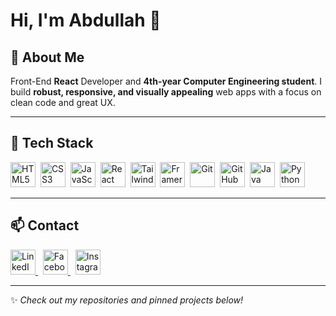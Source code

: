 # Hi, I'm Abdullah 👋

## 🚀 About Me
Front-End **React** Developer and **4th-year Computer Engineering student**. I build **robust, responsive, and visually appealing** web apps with a focus on clean code and great UX.

---

## 🧰 Tech Stack
<p align="left">
  <img alt="HTML5" title="HTML5" height="40" src="https://cdn.jsdelivr.net/gh/devicons/devicon/icons/html5/html5-original.svg" />&nbsp;
  <img alt="CSS3" title="CSS3" height="40" src="https://cdn.jsdelivr.net/gh/devicons/devicon/icons/css3/css3-original.svg" />&nbsp;
  <img alt="JavaScript" title="JavaScript" height="40" src="https://cdn.jsdelivr.net/gh/devicons/devicon/icons/javascript/javascript-original.svg" />&nbsp;
  <img alt="React" title="React.js" height="40" src="https://cdn.jsdelivr.net/gh/devicons/devicon/icons/react/react-original.svg" />&nbsp;
  <img alt="Tailwind CSS" title="Tailwind CSS" height="40" src="https://cdn.simpleicons.org/tailwindcss/38B2AC" />&nbsp;
  <img alt="Framer Motion" title="Framer Motion" height="40" src="https://cdn.simpleicons.org/framer" />&nbsp;
  <img alt="Git" title="Git" height="40" src="https://cdn.jsdelivr.net/gh/devicons/devicon/icons/git/git-original.svg" />&nbsp;
  <img alt="GitHub" title="GitHub" height="40" src="https://cdn.jsdelivr.net/gh/devicons/devicon/icons/github/github-original.svg" />&nbsp;
  <img alt="Java" title="Java" height="40" src="https://cdn.jsdelivr.net/gh/devicons/devicon/icons/java/java-original.svg" />&nbsp;
  <img alt="Python" title="Python" height="40" src="https://cdn.jsdelivr.net/gh/devicons/devicon/icons/python/python-original.svg" />&nbsp;
</p>

---

## 📫 Contact
<p align="left">
  <a href="https://www.linkedin.com/in/abdullah-abusharekh-632b73172/" target="_blank">
  <img alt="LinkedIn" title="LinkedIn" height="40" src="https://www.vectorlogo.zone/logos/linkedin/linkedin-icon.svg" />
</a>&nbsp;
  <a href="https://www.facebook.com/abdullah.abusharekh" target="_blank">
    <img alt="Facebook" title="Facebook" height="40" src="https://cdn.simpleicons.org/facebook/1877F2" />
  </a>&nbsp;
  <a href="https://www.instagram.com/abdullah.abusharekh/" target="_blank">
    <img alt="Instagram" title="Instagram" height="40" src="https://cdn.simpleicons.org/instagram/E4405F" />
  </a>
</p>

---
✨ _Check out my repositories and pinned projects below!_

